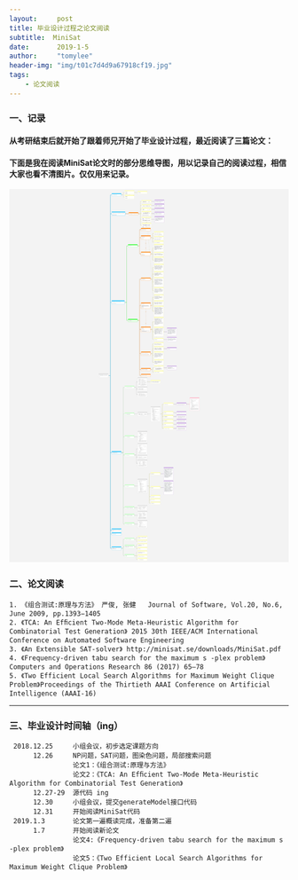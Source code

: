 ```yaml
---
layout:     post
title: 毕业设计过程之论文阅读
subtitle:  MiniSat
date:       2019-1-5
author:     "tomylee"
header-img: "img/t01c7d4d9a67918cf19.jpg"
tags:
    - 论文阅读
---
```


### 一、记录
#### 从考研结束后就开始了跟着师兄开始了毕业设计过程，最近阅读了三篇论文：
#### 下面是我在阅读MiniSat论文时的部分思维导图，用以记录自己的阅读过程，相信大家也看不清图片。仅仅用来记录。

![minisat](/img/report/MiniSat_withMarginNotes.png)

### 二、论文阅读

```
1. 《组合测试:原理与方法》 严俊, 张健   Journal of Software, Vol.20, No.6, June 2009, pp.1393−1405 
2. 《TCA: An Efﬁcient Two-Mode Meta-Heuristic Algorithm for Combinatorial Test Generation》 2015 30th IEEE/ACM International Conference on Automated Software Engineering
3. 《An Extensible SAT-solver》 http://minisat.se/downloads/MiniSat.pdf
4. 《Frequency-driven tabu search for the maximum s -plex problem》 Computers and Operations Research 86 (2017) 65–78
5. 《Two Efficient Local Search Algorithms for Maximum Weight Clique Problem》Proceedings of the Thirtieth AAAI Conference on Artificial Intelligence (AAAI-16)

```

---
### 三、毕业设计时间轴（ing）
```
 2018.12.25     小组会议，初步选定课题方向
      12.26     NP问题，SAT问题，图染色问题，局部搜索问题  
                论文1：《组合测试:原理与方法》
                论文2：《TCA: An Efﬁcient Two-Mode Meta-Heuristic Algorithm for Combinatorial Test Generation》
      12.27-29  源代码 ing
      12.30     小组会议，提交generateModel接口代码
      12.31     开始阅读MiniSat代码
 2019.1.3       论文第一遍概读完成，准备第二遍
      1.7       开始阅读新论文
                论文4:《Frequency-driven tabu search for the maximum s -plex problem》
                论文5：《Two Efficient Local Search Algorithms for Maximum Weight Clique Problem》
```
